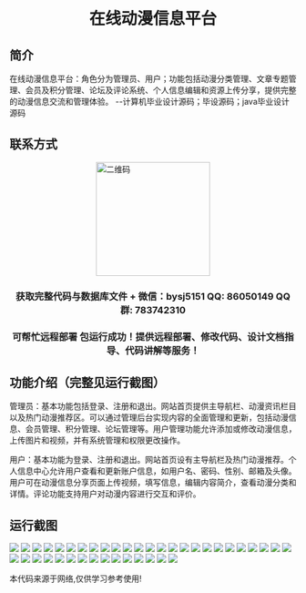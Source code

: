 <p><h1 align="center">在线动漫信息平台</h1></p>

## 简介
在线动漫信息平台：角色分为管理员、用户；功能包括动漫分类管理、文章专题管理、会员及积分管理、论坛及评论系统、个人信息编辑和资源上传分享，提供完整的动漫信息交流和管理体验。    --计算机毕业设计源码；毕设源码；java毕业设计源码


## 联系方式
<img src="https://bs-1329754181.cos.ap-shanghai.myqcloud.com/wx.jpg" alt="二维码" style="display: block; margin: 0 auto;" width="200px">
<p><h3 align="center">获取完整代码与数据库文件 + 微信：bysj5151 QQ: 86050149 QQ群: 783742310</h3></p>
<p><h3 align="center">可帮忙远程部署 包运行成功！提供远程部署、修改代码、设计文档指导、代码讲解等服务！</h3></p>

## 功能介绍（完整见运行截图）
管理员：基本功能包括登录、注册和退出。网站首页提供主导航栏、动漫资讯栏目以及热门动漫推荐区。可以通过管理后台实现内容的全面管理和更新，包括动漫信息、会员管理、积分管理、论坛管理等。用户管理功能允许添加或修改动漫信息，上传图片和视频，并有系统管理和权限更改操作。

用户：基本功能为登录、注册和退出。网站首页设有主导航栏及热门动漫推荐。个人信息中心允许用户查看和更新账户信息，如用户名、密码、性别、邮箱及头像。用户可在动漫信息分享页面上传视频，填写信息，编辑内容简介，查看动漫分类和详情。评论功能支持用户对动漫内容进行交互和评价。


## 运行截图
![](https://bs-1329754181.cos.ap-shanghai.myqcloud.com/spring/onlineAnimeInformationPlatform/img/001.jpg)
![](https://bs-1329754181.cos.ap-shanghai.myqcloud.com/spring/onlineAnimeInformationPlatform/img/002.jpg)
![](https://bs-1329754181.cos.ap-shanghai.myqcloud.com/spring/onlineAnimeInformationPlatform/img/003.jpg)
![](https://bs-1329754181.cos.ap-shanghai.myqcloud.com/spring/onlineAnimeInformationPlatform/img/004.jpg)
![](https://bs-1329754181.cos.ap-shanghai.myqcloud.com/spring/onlineAnimeInformationPlatform/img/005.jpg)
![](https://bs-1329754181.cos.ap-shanghai.myqcloud.com/spring/onlineAnimeInformationPlatform/img/006.jpg)
![](https://bs-1329754181.cos.ap-shanghai.myqcloud.com/spring/onlineAnimeInformationPlatform/img/007.jpg)
![](https://bs-1329754181.cos.ap-shanghai.myqcloud.com/spring/onlineAnimeInformationPlatform/img/008.jpg)
![](https://bs-1329754181.cos.ap-shanghai.myqcloud.com/spring/onlineAnimeInformationPlatform/img/009.jpg)
![](https://bs-1329754181.cos.ap-shanghai.myqcloud.com/spring/onlineAnimeInformationPlatform/img/010.jpg)
![](https://bs-1329754181.cos.ap-shanghai.myqcloud.com/spring/onlineAnimeInformationPlatform/img/011.jpg)
![](https://bs-1329754181.cos.ap-shanghai.myqcloud.com/spring/onlineAnimeInformationPlatform/img/012.jpg)
![](https://bs-1329754181.cos.ap-shanghai.myqcloud.com/spring/onlineAnimeInformationPlatform/img/013.jpg)
![](https://bs-1329754181.cos.ap-shanghai.myqcloud.com/spring/onlineAnimeInformationPlatform/img/014.jpg)
![](https://bs-1329754181.cos.ap-shanghai.myqcloud.com/spring/onlineAnimeInformationPlatform/img/015.jpg)
![](https://bs-1329754181.cos.ap-shanghai.myqcloud.com/spring/onlineAnimeInformationPlatform/img/016.jpg)
![](https://bs-1329754181.cos.ap-shanghai.myqcloud.com/spring/onlineAnimeInformationPlatform/img/017.jpg)
![](https://bs-1329754181.cos.ap-shanghai.myqcloud.com/spring/onlineAnimeInformationPlatform/img/018.jpg)
![](https://bs-1329754181.cos.ap-shanghai.myqcloud.com/spring/onlineAnimeInformationPlatform/img/019.jpg)
![](https://bs-1329754181.cos.ap-shanghai.myqcloud.com/spring/onlineAnimeInformationPlatform/img/020.jpg)
![](https://bs-1329754181.cos.ap-shanghai.myqcloud.com/spring/onlineAnimeInformationPlatform/img/021.jpg)
![](https://bs-1329754181.cos.ap-shanghai.myqcloud.com/spring/onlineAnimeInformationPlatform/img/022.jpg)
![](https://bs-1329754181.cos.ap-shanghai.myqcloud.com/spring/onlineAnimeInformationPlatform/img/023.jpg)
![](https://bs-1329754181.cos.ap-shanghai.myqcloud.com/spring/onlineAnimeInformationPlatform/img/024.jpg)
![](https://bs-1329754181.cos.ap-shanghai.myqcloud.com/spring/onlineAnimeInformationPlatform/img/025.jpg)
![](https://bs-1329754181.cos.ap-shanghai.myqcloud.com/spring/onlineAnimeInformationPlatform/img/026.jpg)
![](https://bs-1329754181.cos.ap-shanghai.myqcloud.com/spring/onlineAnimeInformationPlatform/img/027.jpg)
![](https://bs-1329754181.cos.ap-shanghai.myqcloud.com/spring/onlineAnimeInformationPlatform/img/028.jpg)
![](https://bs-1329754181.cos.ap-shanghai.myqcloud.com/spring/onlineAnimeInformationPlatform/img/029.jpg)
![](https://bs-1329754181.cos.ap-shanghai.myqcloud.com/spring/onlineAnimeInformationPlatform/img/030.jpg)
![](https://bs-1329754181.cos.ap-shanghai.myqcloud.com/spring/onlineAnimeInformationPlatform/img/031.jpg)
![](https://bs-1329754181.cos.ap-shanghai.myqcloud.com/spring/onlineAnimeInformationPlatform/img/032.jpg)
![](https://bs-1329754181.cos.ap-shanghai.myqcloud.com/spring/onlineAnimeInformationPlatform/img/033.jpg)
![](https://bs-1329754181.cos.ap-shanghai.myqcloud.com/spring/onlineAnimeInformationPlatform/img/034.jpg)
![](https://bs-1329754181.cos.ap-shanghai.myqcloud.com/spring/onlineAnimeInformationPlatform/img/035.jpg)
![](https://bs-1329754181.cos.ap-shanghai.myqcloud.com/spring/onlineAnimeInformationPlatform/img/036.jpg)
![](https://bs-1329754181.cos.ap-shanghai.myqcloud.com/spring/onlineAnimeInformationPlatform/img/037.jpg)
![](https://bs-1329754181.cos.ap-shanghai.myqcloud.com/spring/onlineAnimeInformationPlatform/img/038.jpg)
![](https://bs-1329754181.cos.ap-shanghai.myqcloud.com/spring/onlineAnimeInformationPlatform/img/039.jpg)
![](https://bs-1329754181.cos.ap-shanghai.myqcloud.com/spring/onlineAnimeInformationPlatform/img/040.jpg)

<p>本代码来源于网络,仅供学习参考使用!</p>
